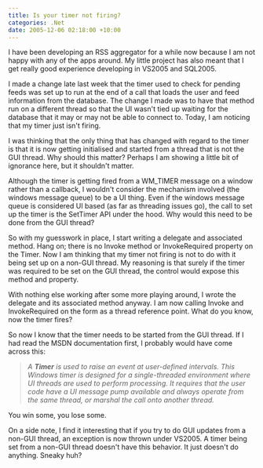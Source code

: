 ```yaml
---
title: Is your timer not firing?
categories: .Net
date: 2005-12-06 02:18:00 +10:00
---
```


 I have been developing an RSS aggregator for a while now because I am not happy with any of the apps around. My little project has also meant that I get really good experience developing in VS2005 and SQL2005. 

 I made a change late last week that the timer used to check for pending feeds was set up to run at the end of a call that loads the user and feed information from the database. The change I made was to have that method run on a different thread so that the UI wasn't tied up waiting for the database that it may or may not be able to connect to. Today, I am noticing that my timer just isn't firing. 

 I was thinking that the only thing that has changed with regard to the timer is that it is now getting initialised and started from a thread that is not the GUI thread. Why should this matter? Perhaps I am showing a little bit of ignorance here, but it shouldn't matter. 

<!--more-->

 Although the timer is getting fired from a WM_TIMER message on a window rather than a callback, I wouldn't consider the mechanism involved (the windows message queue) to be a UI thing. Even if the windows message queue is considered UI based (as far as threading issues go), the call to set up the timer is the SetTimer API under the hood. Why would this need to be done from the GUI thread? 

 So with my guesswork in place, I start writing a delegate and associated method. Hang on; there is no Invoke method or InvokeRequired property on the Timer. Now I am thinking that my timer not firing is not to do with it being set up on a non-GUI thread. My reasoning is that surely if the timer was required to be set on the GUI thread, the control would expose this method and property. 

 With nothing else working after some more playing around, I wrote the delegate and its associated method anyway. I am now calling Invoke and InvokeRequired on the form as a thread reference point. What do you know, now the timer fires? 

 So now I know that the timer needs to be started from the GUI thread. If I had read the MSDN documentation first, I probably would have come across this: 

> _A **Timer** is used to raise an event at user-defined intervals. This Windows timer is designed for a single-threaded environment where UI threads are used to perform processing. It requires that the user code have a UI message pump available and always operate from the same thread, or marshal the call onto another thread._

 You win some, you lose some. 

 On a side note, I find it interesting that if you try to do GUI updates from a non-GUI thread, an exception is now thrown under VS2005. A timer being set from a non-GUI thread doesn't have this behavior. It just doesn't do anything. Sneaky huh? 


